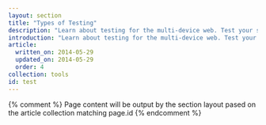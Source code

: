 ```yaml
---
layout: section
title: "Types of Testing"
description: "Learn about testing for the multi-device web. Test your site's responsive layouts and performance on real and virtual devices in the cloud."
introduction: "Learn about testing for the multi-device web. Test your site's responsive layouts and performance on real and virtual devices in the cloud."
article:
  written_on: 2014-05-29
  updated_on: 2014-05-29
  order: 4
collection: tools
id: test
---
```

{% comment %}
Page content will be output by the section layout pased on the article collection matching page.id
{% endcomment %}

